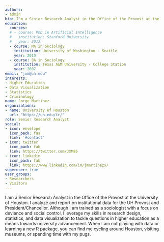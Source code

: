 ```yaml
---
authors:
- admin
bio: I'm a Senior Research Analyst in the Office of the Provost at the University of Houston.
education:
  courses:
  # - course: PhD in Artificial Intelligence
  #   institution: Stanford University
  #   year: 2012
  - course: MA in Sociology
    institution: University of Washington - Seattle
    year: 2010
  - course: BA in Sociology
    institution: Texas A&M University - College Station
    year: 2007
email: "jxm@uh.edu"
interests:
- Higher Education
- Data Visualization
- Statistics
- Criminology
name: Jorge Martinez
organizations:
- name: University of Houston
  url: "https://uh.edu/ir/"
role: Senior Research Analyst
social:
- icon: envelope
  icon_pack: fas
  link: '#contact'
- icon: twitter
  icon_pack: fab
  link: https://twitter.com/JXM85
- icon: linkedin
  icon_pack: fab
  link: https://www.linkedin.com/in/jmartinezx/
superuser: true
user_groups:
- Researchers
- Visitors
---
```


I am a Senior Research Analyst in the Office of the Provost at the University of Houston. I analyze and report on institutional data for the UH Provost and President/Chancellor. Although I am trained as a sociologist with a focus on deviance and social control, I leverage my skills in research design, statistics, and data visualization to tackle questions in higher education as a means towards university advancement. When I am not playing with data or learning a new R package, you can find me cycling around Houston, visiting museums, or spending time with my pugs.
